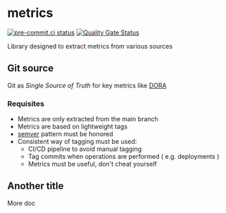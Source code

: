 # metrics

[![pre-commit.ci status](https://results.pre-commit.ci/badge/github/calavia-org/metrics/main.svg)](https://results.pre-commit.ci/latest/github/calavia-org/metrics/main)
[![Quality Gate Status](https://sonarcloud.io/api/project_badges/measure?project=calavia-org_metrics&metric=alert_status)](https://sonarcloud.io/summary/new_code?id=calavia-org_metrics)

Library designed to extract metrics from various sources

## Git source

Git as _Single Source of Truth_ for key metrics like [DORA](https://www.devops-research.com/research.html)

### Requisites

* Metrics are only extracted from the main branch
* Metrics are based on lightweight tags
* [semver](https://semver.org) pattern must be honored
* Consistent way of tagging must be used:
  * CI/CD pipeline to avoid manual tagging
  * Tag commits when operations are performed ( e.g. deployments )
  * Metrics must be useful, don't cheat yourself

## Another title

More doc
